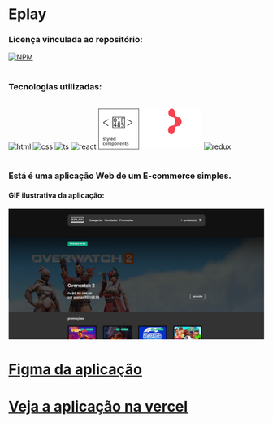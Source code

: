 

# Eplay

### Licença vinculada ao repositório:
[![NPM](https://img.shields.io/github/license/LuizFernandoDeveloper/eplay)](https://github.com/LuizFernandoDeveloper/eplay/blob/main/LIcence)

#
### Tecnologias utilizadas:
<div style="display: inline_block "><br>
    <img alt="html" height="80" width="80" src="https://cdn.jsdelivr.net/gh/devicons/devicon/icons/html5/html5-original.svg"/>
    <img alt="css" height="80" width="80" src="https://cdn.jsdelivr.net/gh/devicons/devicon/icons/css3/css3-original.svg"/>
    <img alt="ts" height="80" width="80" src="https://cdn.jsdelivr.net/gh/devicons/devicon/icons/typescript/typescript-original.svg"/>
    <img alt="react" height="80" width="80"  src="https://cdn.jsdelivr.net/gh/devicons/devicon/icons/react/react-original-wordmark.svg" />
    <img alt="Styled compoents" height="80" width="80" src="./readme-media/styled-components-1.svg">
    <img alt="React router dom" height="80" width="120" src="./readme-media/react-router-color.svg">
    <img alt="redux" height="80" width="120" src="https://cdn.jsdelivr.net/gh/devicons/devicon/icons/redux/redux-original.svg" />
</div>

#


### Está é uma aplicação Web de um E-commerce simples.

#### GIF ilustrativa da aplicação:

![Gif applicação ](./readme-media/dd.png)

# [Figma da aplicação ](https://www.figma.com/file/FiFpwvwwHX0rCbrXatjMg4/EPLAY?type=design&node-id=0-1&mode=design&t=bK54pnPZrry2oReI-0)

# [Veja a aplicação  na vercel](https://eplay-six.vercel.app/)

